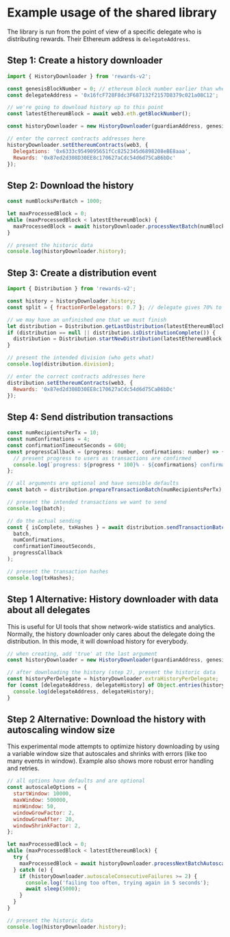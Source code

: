 # Example usage of the shared library

The library is run from the point of view of a specific delegate who is distributing rewards. Their Ethereum address is `delegateAddress`.

## Step 1: Create a history downloader

```js
import { HistoryDownloader } from 'rewards-v2';

const genesisBlockNumber = 0; // ethereum block number earlier than when Orbs PoS contracts deployed
const delegateAddress = '0x16fcF728F8dc3F687132f2157D8379c021a08C12';

// we're going to download history up to this point
const latestEthereumBlock = await web3.eth.getBlockNumber();

const historyDownloader = new HistoryDownloader(guardianAddress, genesisBlockNumber);

// enter the correct contracts addresses here
historyDownloader.setEthereumContracts(web3, {
  Delegations: '0x6333c9549095651fCc8252345d6898208eBE8aaa',
  Rewards: '0x87ed2d308D30EE8c170627aCdc54d6d75CaB6bDc'
});
```

## Step 2: Download the history

```js
const numBlocksPerBatch = 1000;

let maxProcessedBlock = 0;
while (maxProcessedBlock < latestEthereumBlock) {
  maxProcessedBlock = await historyDownloader.processNextBatch(numBlocksPerBatch, latestEthereumBlock);
}

// present the historic data
console.log(historyDownloader.history);
```

## Step 3: Create a distribution event

```js
import { Distribution } from 'rewards-v2';

const history = historyDownloader.history;
const split = { fractionForDelegators: 0.7 }; // delegate gives 70% to delegators

// we may have an unfinished one that we must finish
let distribution = Distribution.getLastDistribution(latestEthereumBlock, history);
if (distribution == null || distribution.isDistributionComplete()) {
  distribution = Distribution.startNewDistribution(latestEthereumBlock, split, history);
}

// present the intended division (who gets what)
console.log(distribution.division);

// enter the correct contracts addresses here
distribution.setEthereumContracts(web3, {
  Rewards: '0x87ed2d308D30EE8c170627aCdc54d6d75CaB6bDc'
});
```

## Step 4: Send distribution transactions

```js
const numRecipientsPerTx = 10;
const numConfirmations = 4;
const confirmationTimeoutSeconds = 600;
const progressCallback = (progress: number, confirmations: number) => {
  // present progress to users as transactions are confirmed
  console.log(`progress: ${progress * 100}% - ${confirmations} confirmations received`);
};

// all arguments are optional and have sensible defaults
const batch = distribution.prepareTransactionBatch(numRecipientsPerTx);

// present the intended transactions we want to send
console.log(batch);

// do the actual sending
const { isComplete, txHashes } = await distribution.sendTransactionBatch(
  batch, 
  numConfirmations,
  confirmationTimeoutSeconds,
  progressCallback
);

// present the transaction hashes
console.log(txHashes);
```

## Step 1 Alternative: History downloader with data about all delegates

This is useful for UI tools that show network-wide statistics and analytics. Normally, the history downloader only cares about the delegate doing the distribution. In this mode, it will download history for everybody.

```js
// when creating, add 'true' at the last argument
const historyDownloader = new HistoryDownloader(guardianAddress, genesisBlockNumber, true);

// after downloading the history (step 2), present the historic data
const historyPerDelegate = historyDownloader.extraHistoryPerDelegate;
for (const [delegateAddress, delegateHistory] of Object.entries(historyPerDelegate)) {
  console.log(delegateAddress, delegateHistory);
}
```

## Step 2 Alternative: Download the history with autoscaling window size

This experimental mode attempts to optimize history downloading by using a variable window size that autoscales and shrinks with errors (like too many events in window). Example also shows more robust error handling and retries.

```js
// all options have defaults and are optional
const autoscaleOptions = {
  startWindow: 10000,
  maxWindow: 500000,
  minWindow: 50,
  windowGrowFactor: 2,
  windowGrowAfter: 20,
  windowShrinkFactor: 2,
};

let maxProcessedBlock = 0;
while (maxProcessedBlock < latestEthereumBlock) {
  try {
    maxProcessedBlock = await historyDownloader.processNextBatchAutoscale(latestEthereumBlock, autoscaleOptions);
  } catch (e) {
    if (historyDownloader.autoscaleConsecutiveFailures >= 2) {
      console.log('failing too often, trying again in 5 seconds');
      await sleep(5000);
    }
  }
}

// present the historic data
console.log(historyDownloader.history);
```
